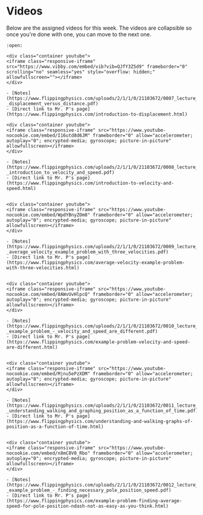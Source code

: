 # Videos

Below are the assigned videos for this week. 
The videos are collapsible so once you're done with one, you can move to the next one.

```{dropdown} <h4 class="dropdown-margin"><label><input type="checkbox" id="week02_reading1" class="box"> **Introduction to Displacement and the Differences Between Displacement and Distance**</input></label></h4> 
:open:

<div class="container youtube">
<iframe class="responsive-iframe" src="https://www.vibby.com/embed/vib?vib=QJfY3Z5d9" frameborder="0" scrolling="no" seamless="yes" style="overflow: hidden;" allowfullscreen=""></iframe>
</div>

- [Notes](https://www.flippingphysics.com/uploads/2/1/1/0/21103672/0007_lecture_notes_-_displacement_versus_distance.pdf)
- [Direct link to Mr. P's page](https://www.flippingphysics.com/introduction-to-displacement.html)

```

```{dropdown} <h4 class="dropdown-margin"><label><input type="checkbox" id="week02_reading2" class="box"> **Introduction to Velocity and Speed and the differences between the two** </input></label></h4>
<div class="container youtube">
<iframe class="responsive-iframe" src="https://www.youtube-nocookie.com/embed/I16utd8d6JM" frameborder="0" allow="accelerometer; autoplay="0"; encrypted-media; gyroscope; picture-in-picture" allowfullscreen></iframe>
</div>

- [Notes](https://www.flippingphysics.com/uploads/2/1/1/0/21103672/0008_lecture_notes_-_introduction_to_velocity_and_speed.pdf)
- [Direct link to Mr. P's page](https://www.flippingphysics.com/introduction-to-velocity-and-speed.html)

```

```{dropdown} <h4 class="dropdown-margin"><label><input type="checkbox" id="week02_reading3" class="box"> **Average Velocity Example Problem with Three Velocities** </input></label></h4>

<div class="container youtube">
<iframe class="responsive-iframe" src="https://www.youtube-nocookie.com/embed/WpdYBnyZOm8" frameborder="0" allow="accelerometer; autoplay="0"; encrypted-media; gyroscope; picture-in-picture" allowfullscreen></iframe>
</div>

- [Notes](https://www.flippingphysics.com/uploads/2/1/1/0/21103672/0009_lecture_notes_-_average_velocity_example_problem_with_three_velocities.pdf)
- [Direct link to Mr. P's page](https://www.flippingphysics.com/average-velocity-example-problem-with-three-velocities.html)

```

```{dropdown} <h4 class="dropdown-margin"><label><input type="checkbox" id="week02_reading4" class="box"> **Example Problem: Velocity and Speed are Different** </input></label></h4>

<div class="container youtube">
<iframe class="responsive-iframe" src="https://www.youtube-nocookie.com/embed/8AWvUvHlpcQ" frameborder="0" allow="accelerometer; autoplay="0"; encrypted-media; gyroscope; picture-in-picture" allowfullscreen></iframe>
</div>

- [Notes](https://www.flippingphysics.com/uploads/2/1/1/0/21103672/0010_lecture_notes_-_example_problem_-_velocity_and_speed_are_different.pdf)
- [Direct link to Mr. P's page](https://www.flippingphysics.com/example-problem-velocity-and-speed-are-different.html)

```

```{dropdown} <h4 class="dropdown-margin"><label><input type="checkbox" id="week02_reading5" class="box"> **Understanding and Walking Position as a function of Time Graphs**</input></label></h4>

<div class="container youtube">
<iframe class="responsive-iframe" src="https://www.youtube-nocookie.com/embed/Mjnu5ePzXDM" frameborder="0" allow="accelerometer; autoplay="0"; encrypted-media; gyroscope; picture-in-picture" allowfullscreen></iframe>
</div>

- [Notes](https://www.flippingphysics.com/uploads/2/1/1/0/21103672/0011_lecture_notes_-_understanding_walking_and_graphing_position_as_a_function_of_time.pdf)
- [Direct link to Mr. P's page](https://www.flippingphysics.com/understanding-and-walking-graphs-of-position-as-a-function-of-time.html)

```

```{dropdown} <h4 class="dropdown-margin"><label><input type="checkbox" id="week02_reading6" class="box"> **Example Problem: Finding Average Speed for Pole Position** </input></label></h4>

<div class="container youtube">
<iframe class="responsive-iframe" src="https://www.youtube-nocookie.com/embed/n8mC8V0_Rbo" frameborder="0" allow="accelerometer; autoplay="0"; encrypted-media; gyroscope; picture-in-picture" allowfullscreen></iframe>
</div>

- [Notes](https://www.flippingphysics.com/uploads/2/1/1/0/21103672/0012_lecture_notes_-_example_problem_-_finding_necessary_pole_position_speed.pdf)
- [Direct link to Mr. P's page](https://www.flippingphysics.com/example-problem-finding-average-speed-for-pole-position-ndash-not-as-easy-as-you-think.html)

```